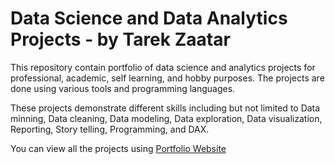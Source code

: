 # Data Science and Data Analytics Projects - by Tarek Zaatar
This repository contain portfolio of data science and analytics projects for professional, academic, self learning, and hobby purposes. 
The projects are done using various tools and programming languages. 

These projects demonstrate different skills including but not limited to Data minning, Data cleaning, Data modeling, Data exploration, Data visualization, Reporting, Story telling, Programming, and DAX. 


You can view all the projects using [Portfolio Website](https://tarekzaatar.github.io)
